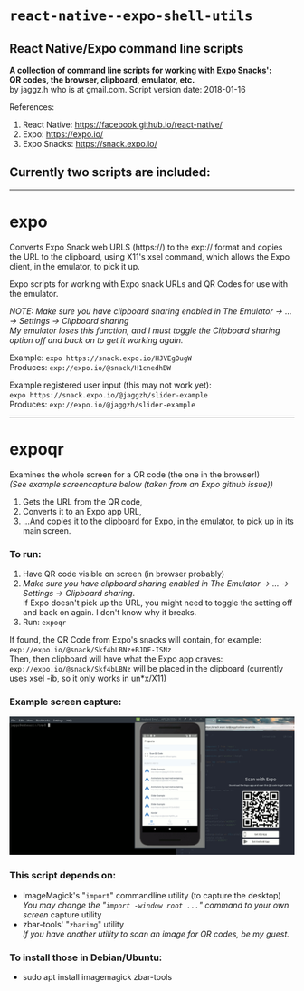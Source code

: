 # `react-native--expo-shell-utils`

## React Native/Expo command line scripts

**A collection of command line scripts for working with
[Expo Snacks'](https://snack.expo.io/):<br />
QR codes, the browser, clipboard, emulator, etc.**<br />
by jaggz.h who is at gmail.com. Script version date: 2018-01-16

References:
1. React Native: https://facebook.github.io/react-native/
2. Expo: https://expo.io/
3. Expo Snacks: https://snack.expo.io/

## Currently two scripts are included:

---

# expo
Converts Expo Snack web URLS (https://) to the exp:// format
and copies the URL to the clipboard, using X11's xsel command,
which allows the Expo client, in the emulator, to pick it up.

Expo scripts for working with Expo snack URLs and QR Codes
for use with the emulator.

*NOTE: Make sure you have clipboard sharing enabled in
      The Emulator -> ... -> Settings -> Clipboard sharing<br />
My emulator loses this function, and I must toggle the
Clipboard sharing option off and back on to get it working again.*

Example: `expo https://snack.expo.io/HJVEgOugW`<br />
Produces: `exp://expo.io/@snack/H1cnedhBW`

Example registered user input (this may not work yet):<br />
 `expo https://snack.expo.io/@jaggzh/slider-example`<br />
Produces: `exp://expo.io/@jaggzh/slider-example`

---

# expoqr
Examines the whole screen for a QR code (the one in the browser!)<br />
*(See example screencapture below (taken from an Expo github issue))*

1. Gets the URL from the QR code,<br />
2. Converts it to an Expo app URL,<br />
3. ...And copies it to the clipboard for Expo, in the emulator,
 to pick up in its main screen.

### To run:

1. Have QR code visible on screen (in browser probably)
2. *Make sure you have clipboard sharing enabled in
      The Emulator -> ... -> Settings -> Clipboard sharing*.<br />
	  If Expo doesn't pick up the URL, you might need to toggle the setting
	  off and back on again. I don't know why it breaks.
3. Run: `expoqr`

If found, the QR Code from Expo's snacks will contain, for example:<br />
  `exp://expo.io/@snack/Skf4bLBNz+BJDE-ISNz`<br />
Then, then clipboard will have what the Expo app craves:<br />
  `exp://expo.io/@snack/Skf4bLBNz` will be placed in the clipboard (currently uses xsel -ib, so it only works in un\*x/X11)

### Example screen capture:
![Screenshot of expoqr](example/ss.gif)

### This script depends on:<br />
* ImageMagick's "`import`" commandline utility (to capture the desktop)<br />
  *You may change the "`import -window root ...`" command to your own screen*
  capture utility
* zbar-tools' "`zbarimg`" utility<br />
  *If you have another utility to scan an image for QR codes, be my guest.*

### To install those in Debian/Ubuntu:
* sudo apt install imagemagick zbar-tools

